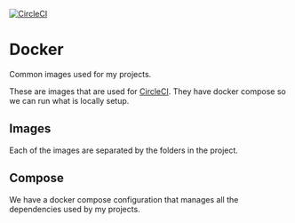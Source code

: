 [![CircleCI](https://circleci.com/gh/alexfalkowski/docker.svg?style=svg)](https://circleci.com/gh/alexfalkowski/docker)

# Docker

Common images used for my projects.

These are images that are used for [CircleCI](https://circleci.com/). They have docker compose so we can run what is locally setup.

## Images

Each of the images are separated by the folders in the project.

## Compose

We have a docker compose configuration that manages all the dependencies used by my projects.
